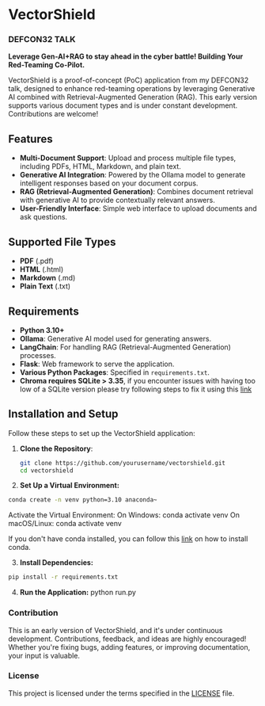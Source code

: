 # VectorShield

### DEFCON32 TALK
**Leverage Gen-AI+RAG to stay ahead in the cyber battle! Building Your Red-Teaming Co-Pilot.**

VectorShield is a proof-of-concept (PoC) application from my DEFCON32 talk, designed to enhance red-teaming operations by leveraging Generative AI combined with Retrieval-Augmented Generation (RAG). This early version supports various document types and is under constant development. Contributions are welcome!

## Features

- **Multi-Document Support**: Upload and process multiple file types, including PDFs, HTML, Markdown, and plain text.
- **Generative AI Integration**: Powered by the Ollama model to generate intelligent responses based on your document corpus.
- **RAG (Retrieval-Augmented Generation)**: Combines document retrieval with generative AI to provide contextually relevant answers.
- **User-Friendly Interface**: Simple web interface to upload documents and ask questions.

## Supported File Types

- **PDF** (.pdf)
- **HTML** (.html)
- **Markdown** (.md)
- **Plain Text** (.txt)

## Requirements

- **Python 3.10+**
- **Ollama**: Generative AI model used for generating answers.
- **LangChain**: For handling RAG (Retrieval-Augmented Generation) processes.
- **Flask**: Web framework to serve the application.
- **Various Python Packages**: Specified in `requirements.txt`.
- **Chroma requires SQLite > 3.35**, if you encounter issues with having too low of a SQLite version please try following steps to fix it using this [link](https://docs.trychroma.com/troubleshooting#sqlite)

## Installation and Setup

Follow these steps to set up the VectorShield application:

1. **Clone the Repository**:
   ```bash
   git clone https://github.com/yourusername/vectorshield.git
   cd vectorshield
   ```
2. **Set Up a Virtual Environment:**
  ```bash
  conda create -n venv python=3.10 anaconda~
  ```
Activate the Virtual Environment:
On Windows: conda activate venv
On macOS/Linux: conda activate venv

If you don't have conda installed, you can follow this [link](https://docs.conda.io/projects/conda/en/latest/user-guide/install/) on how to install conda.

3. **Install Dependencies:**
```bash
pip install -r requirements.txt
```
4. **Run the Application:**
python run.py

### Contribution
This is an early version of VectorShield, and it's under continuous development. Contributions, feedback, and ideas are highly encouraged! Whether you're fixing bugs, adding features, or improving documentation, your input is valuable.

### License
This project is licensed under the terms specified in the [LICENSE](https://github.com/bayegaspard/VectorShield/blob/main/LICENSE)
 file.


